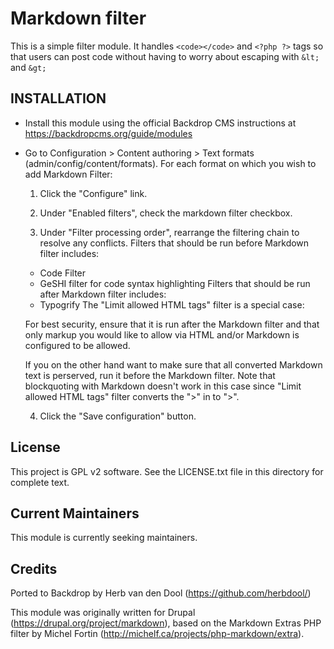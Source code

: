 Markdown filter
========

This is a simple filter module. It handles `<code></code>` and `<?php ?>` tags
so that users can post code without having to worry about escaping with `&lt;`
and `&gt;`

INSTALLATION
------------

- Install this module using the official Backdrop CMS instructions at
  https://backdropcms.org/guide/modules

- Go to Configuration > Content authoring > Text formats
  (admin/config/content/formats). For each format on which you wish to add Markdown
  Filter:

  1. Click the "Configure" link.

  2. Under "Enabled filters", check the markdown filter checkbox.

  3. Under "Filter processing order", rearrange the filtering chain to resolve any conflicts. Filters that should be run before Markdown filter includes:
    * Code Filter
    * GeSHI filter for code syntax highlighting
    Filters that should be run after Markdown filter includes:
    * Typogrify
    The "Limit allowed HTML tags" filter is a special case:

    For best security, ensure that it is run after the Markdown filter and that only markup you would like to allow via HTML and/or Markdown is configured to be allowed.

    If you on the other hand want to make sure that all converted Markdown text is perserved, run it before the Markdown filter. Note that blockquoting with Markdown doesn't work in this case since "Limit allowed HTML tags" filter converts the ">" in to ">".

  4. Click the "Save configuration" button.

License
-------

This project is GPL v2 software. See the LICENSE.txt file in this directory for
complete text.

Current Maintainers
-------------------

This module is currently seeking maintainers.

Credits
-------

Ported to Backdrop by Herb van den Dool (https://github.com/herbdool/)

This module was originally written for Drupal (https://drupal.org/project/markdown), based on the Markdown Extras PHP filter by Michel Fortin (http://michelf.ca/projects/php-markdown/extra).
